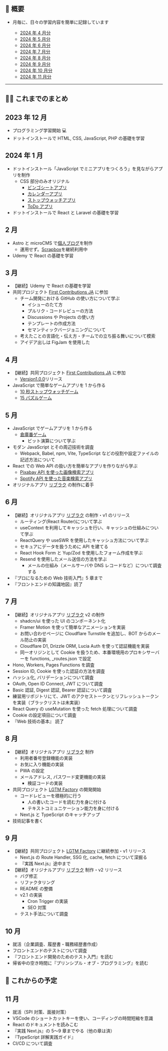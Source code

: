 ## 🐌 概要

- 月毎に、日々の学習内容を簡単に記録しています

  - [2024 年 4 月分](https://github.com/kagomen/TIL/blob/main/2024-04.md)
  - [2024 年 5 月分](https://github.com/kagomen/TIL/blob/main/2024-05.md)
  - [2024 年 6 月分](https://github.com/kagomen/TIL/blob/main/2024-06.md)
  - [2024 年 7 月分](https://github.com/kagomen/TIL/blob/main/2024-07.md)
  - [2024 年 8 月分](https://github.com/kagomen/TIL/blob/main/2024-08.md)
  - [2024 年 9 月分](https://github.com/kagomen/TIL/blob/main/2024-09.md)
  - [2024 年 10 月分](https://github.com/kagomen/TIL/blob/main/2024-10.md)
  - [2024 年 11 月分](https://github.com/kagomen/TIL/blob/main/2024-11.md)

---

## 🏃‍♀️ これまでのまとめ

## 2023 年 12 月

- プログラミング学習開始 💻
- ドットインストールで HTML, CSS, JavaScript, PHP の基礎を学習

## 2024 年 1 月

- ドットインストール「JavaScript でミニアプリをつくろう」を見ながらアプリを制作
  - CSS 部分のみオリジナル
    - [ビンゴシートアプリ](https://kagomen.github.io/BingoSheet/)
    - [カレンダーアプリ](https://kagomen.github.io/Calendar/)
    - [ストップウォッチアプリ](https://kagomen.github.io/Stopwatch/)
    - [ToDo アプリ](https://kagomen.github.io/TodoApp-js/)
- ドットインストールで React と Laravel の基礎を学習

## 2 月

- Astro と microCMS で[個人ブログ](https://kagome.pages.dev/)を制作
  - 運用せず。[Scrapbox](https://scrapbox.io/kagomen/)を継続利用中
- Udemy で React の基礎を学習

## 3 月

- 【継続】Udemy で React の基礎を学習
- 共同プロジェクト [First Contributions JA](https://github.com/kagomen/first-contributions-ja.github.io) に参加
  - チーム開発における GitHub の使い方について学ぶ
    - イシューのたて方
    - プルリク・コードレビューの方法
    - Discussions や Projects の使い方
    - テンプレートの作成方法
    - セマンティックバージョニングについて
  - 考えたことの言語化・伝え方・チームでの立ち振る舞いについて模索
  - アイデア出しは FigJam を使用した

## 4 月

- 【継続】共同プロジェクト [First Contributions JA](https://github.com/kagomen/first-contributions-ja.github.io) に参加
  - [Version1.0.0](https://github.com/first-contributions-ja/first-contributions-ja.github.io/releases/tag/v1.0.0)リリース
- JavaScript で簡単なゲームアプリを 1 から作る
  - [10 秒ストップウォッチゲーム](https://kagomen.github.io/10second-game/)
  - [15 パズルゲーム](https://kagomen.github.io/15puzzle/)

## 5 月

- JavaScript でゲームアプリを 1 から作る
  - [倉庫番ゲーム](https://kagomen.github.io/sokoban/)
    - ビット演算について学ぶ
- モダン JavaScript とその周辺技術を調査
  - Webpack, Babel, npm, Vite, TypeScript などの役割や設定ファイルの記述方法について
- React での Web API の扱い方を簡単なアプリを作りながら学ぶ
  - [Pixabay API を使った画像検索アプリ](https://pixabay-api-app.pages.dev/)
  - [Spotify API を使った音楽検索アプリ](https://spotify-api-app.pages.dev/)
- オリジナルアプリ [リブラク](https://libraku.pages.dev/) の制作に着手

## 6 月

- 【継続】オリジナルアプリ [リブラク](https://libraku.pages.dev/) の制作・v1 のリリース
  - ルーティング(React Router)について学ぶ
  - useContext を利用してキャッシュを行い、キャッシュの仕組みについて学ぶ
  - ReactQuery や useSWR を使用したキャッシュ方法について学ぶ
  - セキュアにデータを扱うために API を建てる
  - React Hook Form と Yup/Zod を使用したフォーム作成を学ぶ
  - Resend を使用したメール送信の方法を学ぶ
    - メールの仕組み（メールサーバや DNS レコードなど）について調査する
- 『プロになるための Web 技術入門』5 章まで
- 『フロントエンドの知識地図』読了

## 7 月

- 【継続】オリジナルアプリ [リブラク](https://libraku.pages.dev/) v2 の制作
  - shadcn/ui を使った UI のコンポーネント化
  - Framer Motion を使って簡単なアニメーションを実装
  - お問い合わせページに Cloudflare Turnstile を追加し、BOT からのメール防止の実装
  - Cloudflare D1, Drizzle ORM, Lucia Auth を使って認証機能を実装
  - 同一オリジンとして Cookie を扱うため、本番環境用のプロキシサーバーを functions, \_routes.json で設定
- Hono, Workers, Pages Functions を調査
- Session ID, Cookie を使った認証の方法を調査
- ハッシュ化, バリデーションについて調査
- OAuth, Open ID Connect, JWT について調査
- Basic 認証, Digest 認証, Bearer 認証について調査
- 練習用リポジトリにて、JWT のアクセストークンとリフレッシュトークンを実装（ブラックリストは未実装）
- React Query の useMutation を使った fetch 処理について調査
- Cookie の設定項目について調査
- 『Web 技術の基本』 読了

## 8 月

- 【継続】オリジナルアプリ [リブラク](https://libraku.pages.dev/) 制作
  - 利用者番号登録機能の実装
  - お気に入り機能の実装
  - PWA の設定
  - メールアドレス, パスワード変更機能の実装
    - 検証コードの実装
- 共同プロジェクト [LGTM Factory](https://github.com/lgtm-factory/lgtm-factory) の開発開始
  - コードレビューを積極的に行う
    - 人の書いたコードを読む力を身に付ける
    - テキストコミュニケーション能力を身に付ける
  - Next.js と TypeScript のキャッチアップ
- 技術記事を書く

## 9 月

- 【継続】共同プロジェクト [LGTM Factory](https://github.com/lgtm-factory/lgtm-factory) に継続参加・v1 リリース
  - Next.js の Route Handler, SSG 化, cache, fetch について深掘る
  - 『実践 Next.js』途中まで
- 【継続】オリジナルアプリ [リブラク](https://libraku.pages.dev/) 制作・v2 リリース
  - バグ修正
  - リファクタリング
  - README の整備
  - v2.1 の実装
    - Cron Trigger の実装
    - SEO 対策
  - テスト手法について調査

## 10 月

- 就活（企業調査、履歴書・職務経歴書作成）
- フロントエンドのテストについて調査
- 『フロントエンド開発のためのテスト入門』を読む
- 帰省中の空き時間に『プリンシプル・オブ・プログラミング』を読む

## 🚀 これからの予定

## 11 月

- 就活（SPI 対策、面接対策）
- VSCode のショートカットキーを使い、コーディングの時間短縮を意識
- React のドキュメントを読みこむ
- 『実践 Next.js』の 5〜9 章までやる（他の章は済）
- 『TypeScript 詳解実践ガイド』
- CI/CD について調査

